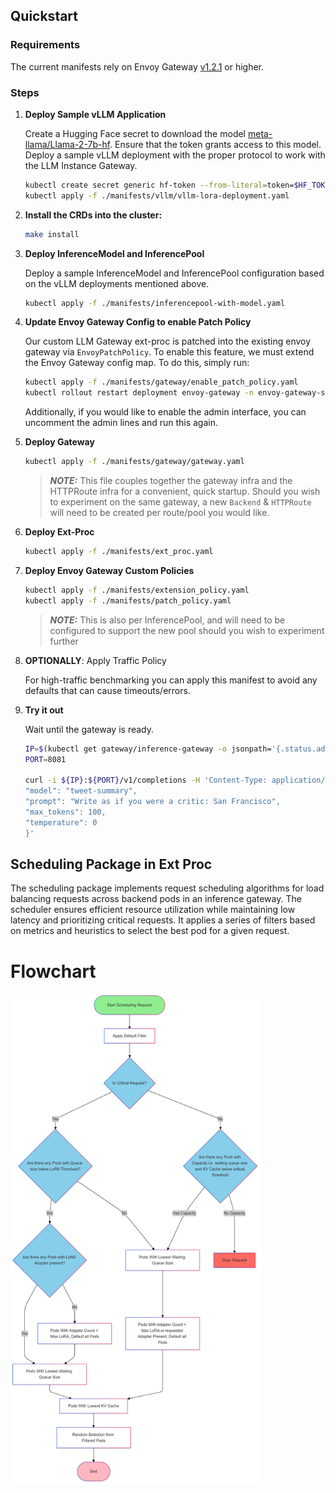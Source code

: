 ## Quickstart

### Requirements
The current manifests rely on Envoy Gateway [v1.2.1](https://gateway.envoyproxy.io/docs/install/install-yaml/#install-with-yaml) or higher.

### Steps

1. **Deploy Sample vLLM Application**

   Create a Hugging Face secret to download the model [meta-llama/Llama-2-7b-hf](https://huggingface.co/meta-llama/Llama-2-7b-hf). Ensure that the token grants access to this model. 
   Deploy a sample vLLM deployment with the proper protocol to work with the LLM Instance Gateway.
   ```bash
   kubectl create secret generic hf-token --from-literal=token=$HF_TOKEN # Your Hugging Face Token with access to Llama2
   kubectl apply -f ./manifests/vllm/vllm-lora-deployment.yaml
   ```

1. **Install the CRDs into the cluster:**

   ```sh
   make install
   ```

1. **Deploy InferenceModel and InferencePool**

   Deploy a sample InferenceModel and InferencePool configuration based on the vLLM deployments mentioned above.
   ```bash
   kubectl apply -f ./manifests/inferencepool-with-model.yaml
   ```

1. **Update Envoy Gateway Config to enable Patch Policy**

   Our custom LLM Gateway ext-proc is patched into the existing envoy gateway via `EnvoyPatchPolicy`. To enable this feature, we must extend the Envoy Gateway config map. To do this, simply run:
   ```bash
   kubectl apply -f ./manifests/gateway/enable_patch_policy.yaml
   kubectl rollout restart deployment envoy-gateway -n envoy-gateway-system
   ```
   Additionally, if you would like to enable the admin interface, you can uncomment the admin lines and run this again.

1. **Deploy Gateway**

   ```bash
   kubectl apply -f ./manifests/gateway/gateway.yaml
   ```
   > **_NOTE:_** This file couples together the gateway infra and the HTTPRoute infra for a convenient, quick startup. Should you wish to experiment on the same gateway, a new `Backend` & `HTTPRoute` will need to be created per route/pool you would like.

1. **Deploy Ext-Proc**

   ```bash
   kubectl apply -f ./manifests/ext_proc.yaml
   ```

1. **Deploy Envoy Gateway Custom Policies**

   ```bash
   kubectl apply -f ./manifests/extension_policy.yaml
   kubectl apply -f ./manifests/patch_policy.yaml
   ```
   > **_NOTE:_** This is also per InferencePool, and will need to be configured to support the new pool should you wish to experiment further

1. **OPTIONALLY**: Apply Traffic Policy

   For high-traffic benchmarking you can apply this manifest to avoid any defaults that can cause timeouts/errors.

1. **Try it out**

   Wait until the gateway is ready.

   ```bash
   IP=$(kubectl get gateway/inference-gateway -o jsonpath='{.status.addresses[0].value}')
   PORT=8081

   curl -i ${IP}:${PORT}/v1/completions -H 'Content-Type: application/json' -d '{
   "model": "tweet-summary",
   "prompt": "Write as if you were a critic: San Francisco",
   "max_tokens": 100,
   "temperature": 0
   }'
   ```

## Scheduling Package in Ext Proc
The scheduling package implements request scheduling algorithms for load balancing requests across backend pods in an inference gateway. The scheduler ensures efficient resource utilization while maintaining low latency and prioritizing critical requests. It applies a series of filters based on metrics and heuristics to select the best pod for a given request.

# Flowchart
<img src="../docs/schedular-flowchart.png" alt="Scheduling Algorithm" width="400" />